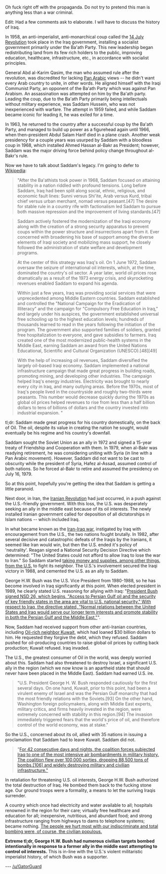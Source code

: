 Oh fuck right off with the propaganda. Do not try to pretend this man is anything less than a war criminal.

Edit: Had a few comments ask to elaborate. I will have to discuss the history of Iraq.

In 1958, an anti-imperialist, anti-monarchical coup called the [14 July Revolution](https://en.wikipedia.org/wiki/14_July_Revolution) took place in the Iraq government, installing a socialist government primarily under the Ba'ath Party. This new leadership began redistributing land from its few rich holders to the public, improving education, healthcare, infrastructure, etc., in accordance with socialist principles.

General Abd al-Karim Qasim, the man who assumed rule after the revolution, was discredited for lacking [Pan Arabic](https://en.wikipedia.org/wiki/Pan-Arabism) views -- he didn't want every Arab country to unite, in other words. He aligned himself with the Iraqi Communist Party, an opponent of the Ba'ath Party which was against Pan Arabism. An assassination was attempted on him by the Ba'ath party. Leading the coup, due to the Ba'ath Party primarily being intellectuals without military experience, was Saddam Hussein, who was not inexperienced with warfare. The attempt in 1959 failed, and while Saddam became iconic for leading it, he was exiled for a time.

In 1963, he returned to the country after a successful coup by the Ba'ath Party, and managed to build up power as a figurehead again until 1966, when then-president Abdul Salam Harif died in a plane crash. Another weak presidency for a couple years was usurped by Saddam with a bloodless coup in 1968, which installed Ahmed Hassan al-Bakr as President; however, Saddam was the major driving force behind policy change throughout al-Bakr's rule. 

Now we have to talk about Saddam's legacy. I'm going to defer to [Wikipedia](https://en.wikipedia.org/wiki/Saddam_Hussein):

>"After the Ba'athists took power in 1968, Saddam focused on attaining stability in a nation riddled with profound tensions. Long before Saddam, Iraq had been split along social, ethnic, religious, and economic fault lines: Sunni versus Shi'ite, Arab versus Kurd, tribal chief versus urban merchant, nomad versus peasant.[47] The desire for stable rule in a country rife with factionalism led Saddam to pursue both massive repression and the improvement of living standards.[47]

>Saddam actively fostered the modernization of the Iraqi economy along with the creation of a strong security apparatus to prevent coups within the power structure and insurrections apart from it. Ever concerned with broadening his base of support among the diverse elements of Iraqi society and mobilizing mass support, he closely followed the administration of state welfare and development programs.

>At the center of this strategy was Iraq's oil. On 1 June 1972, Saddam oversaw the seizure of international oil interests, which, at the time, dominated the country's oil sector. A year later, world oil prices rose dramatically as a result of the 1973 energy crisis, and skyrocketing revenues enabled Saddam to expand his agenda. 

>Within just a few years, Iraq was providing social services that were unprecedented among Middle Eastern countries. Saddam established and controlled the "National Campaign for the Eradication of Illiteracy" and the campaign for "Compulsory Free Education in Iraq," and largely under his auspices, the government established universal free schooling up to the highest education levels; hundreds of thousands learned to read in the years following the initiation of the program. The government also supported families of soldiers, granted free hospitalization to everyone, and gave subsidies to farmers. Iraq created one of the most modernized public-health systems in the Middle East, earning Saddam an award from the United Nations Educational, Scientific and Cultural Organization (UNESCO).[48][49]

>With the help of increasing oil revenues, Saddam diversified the largely oil-based Iraqi economy. Saddam implemented a national infrastructure campaign that made great progress in building roads, promoting mining, and developing other industries. The campaign helped Iraq's energy industries. Electricity was brought to nearly every city in Iraq, and many outlying areas. Before the 1970s, most of Iraq's people lived in the countryside and roughly two-thirds were peasants. This number would decrease quickly during the 1970s as global oil prices helped revenues to rise from less than a half billion dollars to tens of billions of dollars and the country invested into industrial expansion. "

tl;dr: Saddam made great progress for his country domestically, on the back of Oil. The oil, despite its value in creating the nation he sought, would eventually be his regime and his country's downfall.

Saddam sought the Soviet Union as an ally in 1972 and signed a 15-year treaty of Friendship and Cooperation with them. In 1979, when al-Bakr was readying retirement, he was considering uniting with Syria (in line with a Pan Arabic movement). However, Saddam did not want to be cast to obscurity while the president of Syria, Hafez al-Assad, assumed control of both nations. So he forced al-Bakr to retire and assumed the presidency on July 16, 1979.

So at this point, hopefully you're getting the idea that Saddam is getting a little paranoid.

Next door, in Iran, the [Iranian Revolution](https://en.wikipedia.org/wiki/Iranian_Revolution) had just occurred, in a push against the U.S.-friendly government. With this loss, the U.S. was desperately seeking an ally in the middle east because of its oil interests. The newly installed Iranian government called for deposition of all dictatorships in Islam nations -- which included Iraq.

In what became known as the [Iran-Iraq war](https://en.wikipedia.org/wiki/Iran%E2%80%93Iraq_War), instigated by Iraq with encouragement from the U.S., the two nations fought brutally. In 1982, after several decisive and catastrophic defeats of the Iraqis by the Iranians, it seemed like Iran would win, but then the U.S. ended it's policy of 'neutrality'. Reagan signed a National Security Decision Directive which determined: "The United States could not afford to allow Iraq to lose the war to Iran." So Saddam started [taking money and supplies, among other things, from the U.S.](https://en.wikipedia.org/wiki/United_States_support_for_Iraq_during_the_Iran%E2%80%93Iraq_war) to fight its neighbor.  The U.S.'s involvement secured the Iraqi victory in 1988, and cemented the U.S. as an ally to Saddam.

George H.W. Bush was the U.S. Vice President from 1980-1988, so he has become involved in Iraq significantly at this point. When elected president in 1989, he clearly stated U.S. reasoning for allying with Iraq: "[President Bush signed NSD 26, which begins, "Access to Persian Gulf oil and the security of key friendly states in the area are vital to U.S. national security." With respect to Iraq, the directive stated, "Normal relations between the United States and Iraq would serve our longer term interests and promote stability in both the Persian Gulf and the Middle East."](https://en.wikipedia.org/wiki/United_States_support_for_Iraq_during_the_Iran%E2%80%93Iraq_war#Longer_term_interests)".

Now, Saddam had received support from other anti-Iranian countries, including [Oil-rich neighbor Kuwait](https://en.wikipedia.org/wiki/Saddam_Hussein#Tensions_with_Kuwait), which had loaned $30 billion dollars to him. He requested they forgive the debt, which they refused. Saddam pushed for oil-producing countries to raise global oil prices by cutting back production; Kuwait refused. Iraq invaded.

The U.S., the greatest consumer of Oil in the world, was deeply worried about this. Saddam had also threatened to destroy Israel, a significant U.S. ally in the region (which we now know is an apartheid state that should never have been placed in the Middle East). Saddam had earned U.S. ire.

>"U.S. President George H. W. Bush responded cautiously for the first several days. On one hand, Kuwait, prior to this point, had been a virulent enemy of Israel and was the Persian Gulf monarchy that had the most friendly relations with the Soviets.[93] On the other hand, Washington foreign policymakers, along with Middle East experts, military critics, and firms heavily invested in the region, were extremely concerned with stability in this region.[94] The invasion immediately triggered fears that the world's price of oil, and therefore control of the world economy, was at stake."

So the U.S., concerned about its oil, allied with 35 nations in issuing a proclamation that Saddam had to leave Kuwait. Saddam did not.

>"[For 42 consecutive days and nights, the coalition forces subjected Iraq to one of the most intensive air bombardments in military history. The coalition flew over 100,000 sorties, dropping 88,500 tons of bombs,[106] and widely destroying military and civilian infrastructure."](https://en.wikipedia.org/wiki/Gulf_War#Air_campaign)

In retaliation for threatening U.S. oil interests, George H.W. Bush authorized the total destruction of Iraq. He bombed them back to the fucking stone age. Our ground troops were a formality, a means to let the suriving Iraqis surrender. 

A country which once had electricity and water available to all; hospitals renowned in the region for their care; virtually free healthcare and education for all; inexpensive, nutritious, and abundant food; and strong infrastructure ranging from highways to dams to telephone systems; became nothing. [The people we hurt most with our indiscriminate and total bombing were, of course, the civilian populous.](https://en.wikipedia.org/wiki/Gulf_War#Coalition_bombing_of_Iraq's_civilian_infrastructure)


**Extreme tl;dr, George H.W. Bush had numerous civilian targets bombed intentionally in response to a former ally in the middle east attempting to control oil interests.** This is in-line with the U.S.'s violent militaristic imperialist history, of which Bush was a supporter.

--- [/u/GatorGuard](https://www.reddit.com/user/GatorGuard)

